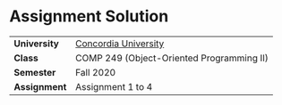 Assignment Solution
================================


<table>
  <tr>
    <td><strong>University</strong></td><td><a href="http://www.concordia.ca/">Concordia University</a></td>
  </tr>
  <tr>
    <td><strong>Class</strong></td><td>COMP 249 (Object-Oriented Programming II)</td>
  </tr>
  <tr>
    <td><strong>Semester</strong></td><td>Fall 2020</td>
  </tr>
  <tr>
    <td><strong>Assignment</strong></td><td>Assignment 1 to 4</td>
  </tr>
</table>
